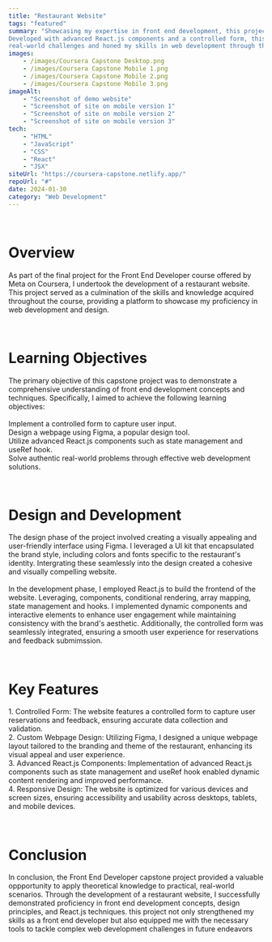 ```yaml
---
title: "Restaurant Website"
tags: "featured"
summary: "Showcasing my expertise in front end development, this project serves as the capstone of my Coursera Front End Developer course by Meta.
Developed with advanced React.js components and a controlled form, this restaurant website bpasts a custom design created in Figma. Explore how I tackled 
real-world challenges and honed my skills in web development through this immersive project"
images: 
    - /images/Coursera Capstone Desktop.png
    - /images/Coursera Capstone Mobile 1.png
    - /images/Coursera Capstone Mobile 2.png
    - /images/Coursera Capstone Mobile 3.png
imageAlt: 
    - "Screenshot of demo website"
    - "Screenshot of site on mobile version 1"
    - "Screenshot of site on mobile version 2"
    - "Screenshot of site on mobile version 3"
tech: 
    - "HTML"
    - "JavaScript"
    - "CSS"
    - "React"
    - "JSX"
siteUrl: "https://coursera-capstone.netlify.app/"
repoUrl: "#"
date: 2024-01-30
category: "Web Development" 
---
```


<br>
<h1>Overview</h1>
<p>As part of the final project for the Front End Developer course offered by Meta on Coursera, I undertook the development of a restaurant website. This project served as a culmination of the skills
and knowledge acquired throughout the course, providing a platform to showcase my proficiency in web development and design.</p>
<br>
<h1> Learning <span>Objectives</span></h1>
<p>The primary objective of this capstone project was to demonstrate a comprehensive understanding of front end development concepts and techniques. Specifically, I aimed to achieve the following learning objectives: <br><br> Implement a controlled form to capture user input. <br>Design a webpage using Figma, a popular design tool. <br>Utilize advanced React.js components such as state management and useRef hook. <br>Solve authentic real-world problems through effective web development solutions.</p>

<br>
<h1> Design and <span>Development</span></h1>
<p>The design phase of the project involved creating a visually appealing and user-friendly interface using Figma. I leveraged a UI kit that encapsulated the brand style, including colors and fonts specific to the restaurant's identity. Intergrating these seamlessly into the design created a cohesive and visually compelling website.
<br>
<br>
In the development phase, I employed React.js to build the frontend of the website. Leveraging, components, conditional rendering, array mapping, state management and hooks. I implemented dynamic components and interactive elements to enhance user engagement while maintaining consistency with the brand's aesthetic. Additionally, the controlled form was seamlessly integrated, ensuring a smooth user experience for reservations and feedback submimssion.
</p>
<br>
<h1>Key <span>Features</span></h1>
<p>1. Controlled Form: The website features a controlled form to capture user reservations and feedback, ensuring accurate data collection and validation. <br>2. Custom Webpage Design: Utilizing Figma, I designed a unique webpage layout tailored to the branding and theme of the restaurant, enhancing its visual appeal and user experience. <br>3. Advanced React.js Components: Implementation of advanced React.js components such as state management and useRef hook enabled dynamic content rendering and improved performance.<br>4. Responsive Design: The website is optimized for various devices and screen sizes, ensuring accessibility and usability across desktops, tablets, and mobile devices.</p>
<br>
<h1>Conclusion</h1>
<p>In conclusion, the Front End Developer capstone project provided a valuable oppportunity to apply theoretical knowledge to practical, real-world scenarios. Through the development of a restaurant website, I successfully demonstrated proficiency in front end development concepts, design principles, and React.js techniques. this project not only strengthened my skills as a front end developer but also equipped me with the necessary tools to tackle complex web development challenges in future endeavors</p>